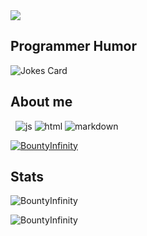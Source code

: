 <img src="https://readme-typing-svg.herokuapp.com?vCenter=true&lines=Hello!+I+am+BountyInfinity!;HTML+Coder;JavaScript+Programer">
<h2>Programmer Humor</h2>
<img src="https://readme-jokes.vercel.app/api" alt="Jokes Card" />
<h2>About me</h2>
<p align="left"> 
  <img alt="" src="https://img.shields.io/badge/OS-Ubuntu%20Linux-red/?logo=ubuntulinux&color=1793d1">
  <img alt="" src="https://img.shields.io/badge/Editor-VS%20Code-blue/?logo=visualstudiocode&logoColor=blue&color=blue">
  <img src="https://img.shields.io/badge/Knows-JavaScript-blue/?logo=javascript&logoColor=warning&color=yellow" alt="js">
  <img src="https://img.shields.io/badge/Knows-HTML-blue/?logo=html5&logoColor=warning&color=orange" alt="html">
  <img src="https://img.shields.io/badge/Knows-MarkDown-FFF?logo=markdown" alt="markdown">
</p>
<p align="left"> <a href="https://github.com/ryo-ma/github-profile-trophy"><img src="https://github-profile-trophy.vercel.app/?username=Bountylnfinity&no-frame=trueno-bg=true" alt="BountyInfinity" /></a> </p>

<h2 align="left">Stats</h2>

<p><img  src="https://github-readme-stats.vercel.app/api/top-langs?username=Bountylnfinity&show_icons=true&theme=dark&locale=en&langs_count=10&layout=compact" alt="BountyInfinity" /></p>
<p><img src="https://github-readme-streak-stats.herokuapp.com/?user=Bountylnfinity&theme=dark" alt="BountyInfinity" /></p><br>


</html>

